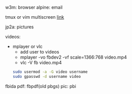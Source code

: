 w3m: browser
alpine: email

tmux or vim multiscreen [link](https://www.ruanyifeng.com/blog/2019/10/tmux.html)


jp2a: pictures

videos:
* mplayer or vlc 
	* add user to videos
	* mplayer -vo fbdev2 -vf scale=1366:768 video.mp4
	* vlc -V fb video.mp4
	```bash
	sudo usermod -a -G video username
	sudo gpasswd -d username video
	```
fbida
	pdf: fbpdf(old pbgs)
	pic: pbi
	


